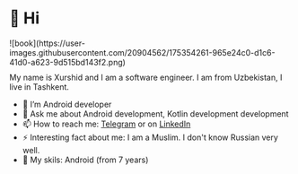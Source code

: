 # 👋 Hi 

<div style="float:left;margin:0 10px 10px 0" markdown="1">
    ![book](https://user-images.githubusercontent.com/20904562/175354261-965e24c0-d1c6-41d0-a623-9d515bd143f2.png)
</div>


My name is Xurshid and I am a software engineer. I am from Uzbekistan, I live in Tashkent.

- 📱 I’m Android developer
- 💬 Ask me about Android development, Kotlin development development
- 📫 How to reach me: [Telegram](https://t.me/xurshidt90) or on [LinkedIn](https://www.linkedin.com/in/xurshid-tursunov-103333131/)
- ⚡ Interesting fact about me: I am a Muslim. I don't know Russian very well.
- 🤯 My skils: Android (from 7 years)




<!---
xurshidt90/xurshidt90 is a ✨ special ✨ repository because its `README.md` (this file) appears on your GitHub profile.
You can click the Preview link to take a look at your changes.
- 👀 I’m interested in ...
- 🌱 I’m currently learning ...
- 💞️ I’m looking to collaborate on ...
- 📫 How to reach me ...
--->
